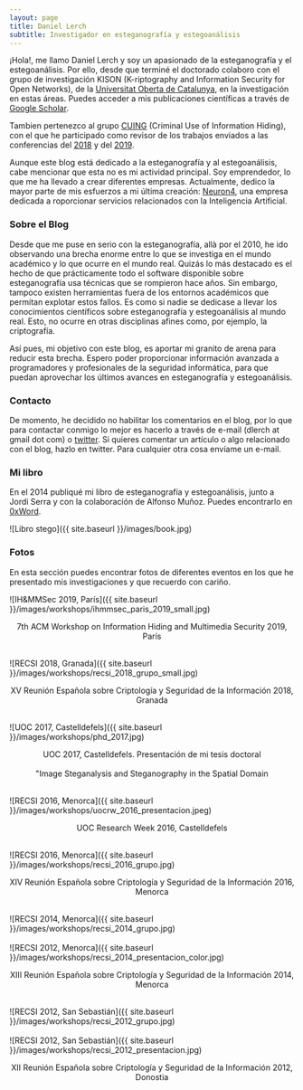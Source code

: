 ```yaml
---
layout: page
title: Daniel Lerch
subtitle: Investigador en esteganografía y estegoanálisis
---
```


¡Hola!, me llamo Daniel Lerch y soy un apasionado de la esteganografía y el estegoanálisis. Por ello, desde que terminé el doctorado colaboro con el grupo de investigación KISON (K-riptography and Information Security for Open Networks), de la [Universitat Oberta de Catalunya](https://www.uoc.edu/), en la investigación en estas áreas. Puedes acceder a mis publicaciones científicas a través de [Google Scholar](https://scholar.google.es/citations?user=5ggVkxMAAAAJ&hl=es).

Tambien pertenezco al grupo [CUING](https://cuing.org/) (Criminal Use of Information Hiding), con el que he participado como revisor de los trabajos enviados a las conferencias del [2018](https://2018.ares-conference.eu/workshops/cuing-2018/index.html) y del [2019](https://www.ares-conference.eu/workshops/cuing-2019/).

Aunque este blog está dedicado a la esteganografía y al estegoanálisis, cabe mencionar que esta no es mi actividad principal. Soy emprendedor, lo que me ha llevado a crear diferentes empresas. Actualmente, dedico la mayor parte de mis esfuerzos a mi última creación: [Neuron4](http://neuron4.com/), una empresa dedicada a roporcionar servicios relacionados con la Inteligencia Artificial.


### Sobre el Blog
Desde que me puse en serio con la esteganografía, allà por el 2010, he ido observando una brecha enorme entre lo que se investiga en el mundo académico y lo que ocurre en el mundo real. Quizás lo más destacado es el hecho de que prácticamente todo el software disponible sobre esteganografía usa técnicas que se rompieron hace años. Sin embargo, tampoco existen herramientas fuera de los entornos académicos que permitan explotar estos fallos. Es como si nadie se dedicase a llevar los conocimientos científicos sobre esteganografía y estegoanálisis al mundo real. Esto, no ocurre en otras disciplinas afines como, por ejemplo, la criptografía.

Así pues, mi objetivo con este blog, es aportar mi granito de arena para reducir esta brecha. Espero poder proporcionar información avanzada a programadores y profesionales de la seguridad informática, para que puedan aprovechar los últimos avances en esteganografía y estegoanálisis.


### Contacto
De momento, he decidido no habilitar los comentarios en el blog, por lo que para contactar conmigo lo mejor es hacerlo a través de e-mail (dlerch at gmail dot com) o [twitter](https://twitter.com/daniel_lerch). Si quieres comentar un artículo o algo relacionado con el blog, hazlo en twitter. Para cualquier otra cosa envíame un e-mail.


### Mi libro
En el 2014 publiqué mi libro de esteganografía y estegoanálisis, junto a Jordi Serra y con la colaboración de Alfonso Muñoz. Puedes encontrarlo en [0xWord](https://0xword.com/es/libros/64-esteganografia-y-estegoanalisis.html).

![Libro stego]({{ site.baseurl }}/images/book.jpg)


### Fotos
En esta sección puedes encontrar fotos de diferentes eventos en los que he presentado mis investigaciones y que recuerdo con cariño.
<br>


![IH&MMSec 2019, París]({{ site.baseurl }}/images/workshops/ihmmsec_paris_2019_small.jpg)
<center>7th ACM Workshop on Information Hiding and Multimedia Security 2019, París</center>
<br>

![RECSI 2018, Granada]({{ site.baseurl }}/images/workshops/recsi_2018_grupo_small.jpg)
<center>XV Reunión Española sobre Criptología y Seguridad de la Información 2018, Granada</center>
<br>

![UOC 2017, Castelldefels]({{ site.baseurl }}/images/workshops/phd_2017.jpg)
<center>UOC 2017, Castelldefels. Presentación de mi tesis doctoral</center><br> 
<center>"Image Steganalysis and Steganography in the Spatial Domain</center>
<br>

![RECSI 2016, Menorca]({{ site.baseurl }}/images/workshops/uocrw_2016_presentacion.jpeg)
<center>UOC Research Week 2016, Castelldefels</center>
<br>

![RECSI 2016, Menorca]({{ site.baseurl }}/images/workshops/recsi_2016_grupo.jpg)
<center>XIV Reunión Española sobre Criptología y Seguridad de la Información 2016, Menorca</center>
<br>

![RECSI 2014, Menorca]({{ site.baseurl }}/images/workshops/recsi_2014_grupo.jpg)
<br><br>
![RECSI 2012, Menorca]({{ site.baseurl }}/images/workshops/recsi_2014_presentacion_color.jpg)
<center>XIII Reunión Española sobre Criptología y Seguridad de la Información 2014, Menorca</center>
<br>

![RECSI 2012, San Sebastián]({{ site.baseurl }}/images/workshops/recsi_2012_grupo.jpg)
<br><br>
![RECSI 2012, San Sebastián]({{ site.baseurl }}/images/workshops/recsi_2012_presentacion.jpg)
<center>XII Reunión Española sobre Criptología y Seguridad de la Información 2012, Donostia</center>






